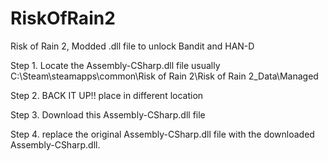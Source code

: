 # RiskOfRain2
Risk of Rain 2, Modded .dll file to unlock Bandit and HAN-D

Step 1. Locate the Assembly-CSharp.dll file usually C:\Steam\steamapps\common\Risk of Rain 2\Risk of Rain 2_Data\Managed

Step 2. BACK IT UP!! place in different location

Step 3. Download this Assembly-CSharp.dll file

Step 4. replace the original Assembly-CSharp.dll file with the downloaded Assembly-CSharp.dll.
